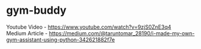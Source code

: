 # gym-buddy
          
Youtube Video - https://www.youtube.com/watch?v=9zjS0ZnE3q4       
Medium Article - https://medium.com/@taruntomar_28190/i-made-my-own-gym-assistant-using-python-342621882f7e
